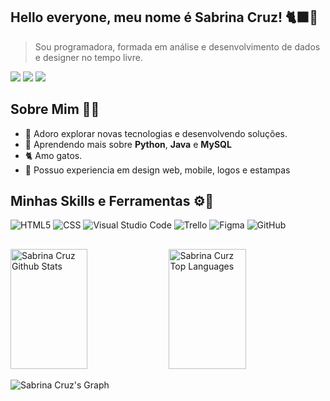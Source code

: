 
## Hello everyone, meu nome é Sabrina Cruz! 🐈‍⬛💜
> Sou programadora, formada em análise e desenvolvimento de dados e designer no tempo livre.
<p align="left">
  
  <a href="https://www.linkedin.com/in/sabrinafpcruz/" alt="Linkedin">
  <img src="https://img.shields.io/badge/LinkedIn-7f3ace?style=for-the-badge&logo=linkedin&logoColor=white"></i></a>
  
  <a href="https://www.behance.net/sabrinafpcruz" alt="Behance">
  <img src="https://img.shields.io/badge/Behance-7f3ace?style=for-the-badge&logo=behance&logoColor=white"/></a>

  <a href="https://br.pinterest.com/sabrinafpcruz/" alt="Pinterest">
  <img src="https://img.shields.io/badge/Instagram-7f3ace?style=for-the-badge&logo=instagram&logoColor=white"/></a>
</p>

## Sobre Mim 💬✨
 - 🚀 Adoro explorar novas tecnologias e desenvolvendo soluções.
 - 🌱 Aprendendo mais sobre **Python**, **Java** e **MySQL**
 - 🐈‍ Amo gatos.
 - 📝 Possuo experiencia em design web, mobile, logos e estampas

## Minhas Skills e Ferramentas ⚙️📖
![HTML5](https://img.shields.io/badge/-HTML5-7f3ace?style=for-the-badge&logo=HTML5&logoColor=white)
![CSS](https://img.shields.io/badge/-CSS-7f3ace?style=for-the-badge&logo=CSS3&logoColor=white)
![Visual Studio Code](https://img.shields.io/badge/-Visual%20Studio%20Code-7f3ace?style=for-the-badge&logo=visual-studio-code&logoColor=white)
![Trello](https://img.shields.io/badge/-Trello-7f3ace?style=for-the-badge&logo=trello&logoColor=white)
![Figma](https://img.shields.io/badge/-Figma-7f3ace?style=for-the-badge&logo=figma&logoColor=white)
![GitHub](https://img.shields.io/badge/-GitHub-7f3ace?style=for-the-badge&logo=github&logoColor=white)

## 
<!--Status Github -->
<a>
  
  <a href="https://github.com/sabrinafpcruz"><img alt="Sabrina Cruz Github Stats" src="https://denvercoder1-github-readme-stats.vercel.app/api?username=sabrinafpcruz&show_icons=true&count_private=true&theme=react&border_color=7F3FBF&bg_color=0D1117&title_color=ffffff&icon_color=7F3FBF" height="192px" width="49.5%"/></a>
  <a href="https://github.com/sabrinafpcruz"><img alt="Sabrina Curz Top Languages" src="https://denvercoder1-github-readme-stats.vercel.app/api/top-langs/?username=sabrinafpcruz&langs_count=8&layout=compact&theme=react&border_color=7F3FBF&bg_color=0D1117&title_color=ffffff&icon_color=F8D866" height="192px" width="49.5%"/></a>
  
</a>

![Sabrina Cruz's Graph](https://github-readme-activity-graph.cyclic.app/graph?username=sabrinafpcruz&custom_title=Sabrina%20Cruz%20GitHub%20Activity%20Graph&bg_color=0D1117&color=7F3FBF&line=7F3FBF&point=7F3FBF&area_color=7F3FB&title_color=ffffff&area=true)
